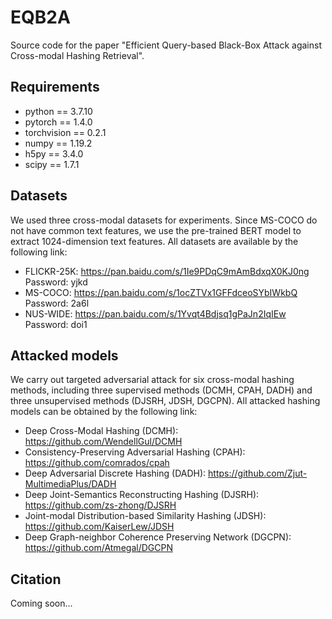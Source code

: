 # EQB2A
Source code for the paper "Efficient Query-based Black-Box Attack against Cross-modal Hashing Retrieval".

## Requirements
* python == 3.7.10
* pytorch == 1.4.0
* torchvision == 0.2.1
* numpy == 1.19.2
* h5py == 3.4.0
* scipy == 1.7.1

## Datasets
We used three cross-modal datasets for experiments. Since MS-COCO do not have common text features, we use the pre-trained BERT model to extract 1024-dimension text features. All datasets are available by the following link:

* FLICKR-25K: https://pan.baidu.com/s/1Ie9PDqC9mAmBdxqX0KJ0ng <br> Password: yjkd
* MS-COCO: https://pan.baidu.com/s/1ocZTVx1GFFdceoSYbIWkbQ <br> Password: 2a6l
* NUS-WIDE: https://pan.baidu.com/s/1Yvqt4Bdjsq1gPaJn2IqIEw <br> Password: doi1

## Attacked models
We carry out targeted adversarial attack for six cross-modal hashing methods, including three supervised methods (DCMH, CPAH, DADH) and three unsupervised methods (DJSRH, JDSH, DGCPN). All attacked hashing models can be obtained by the following link:

* Deep Cross-Modal Hashing (DCMH): https://github.com/WendellGul/DCMH
* Consistency-Preserving Adversarial Hashing (CPAH): https://github.com/comrados/cpah
* Deep Adversarial Discrete Hashing (DADH): https://github.com/Zjut-MultimediaPlus/DADH
* Deep Joint-Semantics Reconstructing Hashing (DJSRH): https://github.com/zs-zhong/DJSRH
* Joint-modal Distribution-based Similarity Hashing (JDSH): https://github.com/KaiserLew/JDSH
* Deep Graph-neighbor Coherence Preserving Network (DGCPN): https://github.com/Atmegal/DGCPN

## Citation
Coming soon...
